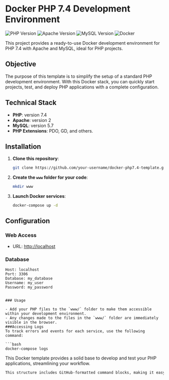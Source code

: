 # Docker PHP 7.4 Development Environment

![PHP Version](https://img.shields.io/badge/PHP-7.4-blue?logo=php)
![Apache Version](https://img.shields.io/badge/Apache-2.4-orange?logo=apache)
![MySQL Version](https://img.shields.io/badge/MySQL-5.7-blue?logo=mysql)
![Docker](https://img.shields.io/badge/Docker-ready-blue?logo=docker)

This project provides a ready-to-use Docker development environment for PHP 7.4 with Apache and MySQL, ideal for PHP projects.

## Objective
The purpose of this template is to simplify the setup of a standard PHP development environment. With this Docker stack, you can quickly start projects, test, and deploy PHP applications with a complete configuration.

## Technical Stack
- **PHP**: version 7.4
- **Apache**: version 2
- **MySQL**: version 5.7
- **PHP Extensions**: PDO, GD, and others.

## Installation

1. **Clone this repository**:

    ```bash
    git clone https://github.com/your-username/docker-php7.4-template.git my-project
    ```

2. **Create the `www` folder for your code**:

    ```bash
    mkdir www
    ```

3. **Launch Docker services**:

    ```bash
    docker-compose up -d
    ```

## Configuration

### Web Access
- URL: [http://localhost](http://localhost)

### Database

```code
Host: localhost
Port: 3306
Database: my_database
Username: my_user
Password: my_password


### Usage

- Add your PHP files to the `www/` folder to make them accessible within your development environment.
- Any changes made to the files in the `www/` folder are immediately visible in the browser.
###Accessing Logs
To track errors and events for each service, use the following command:

```bash
docker-compose logs
```
This Docker template provides a solid base to develop and test your PHP applications, streamlining your workflow.

```bash
This structure includes GitHub-formatted command blocks, making it easy to follow for users who copy it into their own repositories.
```